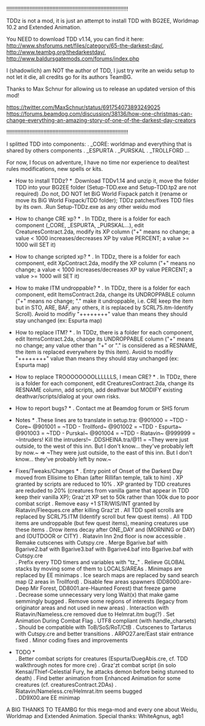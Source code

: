 
!!!!!!!!!!!!!!!!!!!!!!!!!!!!!!!!!!!!!!!!!!!!!!!!!!!!!!!!!!!!!!!!!!!!!!!!!!!!!!!

TDDz is not a mod, it is just an attempt to install TDD with BG2EE, Worldmap 10.2 and Extended Animation.

You NEED to download TDD v1.14, you can find it here: http://www.shsforums.net/files/category/65-the-darkest-day/, http://www.teambg.org/thedarkestday/, http://www.baldursgatemods.com/forums/index.php

I (shadowlich) am NOT the author of TDD, I just try write an weidu setup to not let it die, all credits go for its authors TeamBG.

Thanks to Max Schnur for allowing us to release an updated version of this mod!

https://twitter.com/MaxSchnur/status/691754073893249025
https://forums.beamdog.com/discussion/38136/how-one-christmas-can-change-everything-an-amazing-story-of-one-of-the-darkest-day-creators

!!!!!!!!!!!!!!!!!!!!!!!!!!!!!!!!!!!!!!!!!!!!!!!!!!!!!!!!!!!!!!!!!!!!!!!!!!!!!!!


I splitted TDD into components:
    . _CORE: worldmap and everything that is shared by others components
    . _ESPURTA
    . _PURSKAL
    . _TROLLFORD
    ...

For now, I focus on adventure, I have no time nor experience to deal/test rules modifications, new spells or kits.

* How to install TDDz? *
    .Download TDDv1.14 and unzip it, move the folder TDD into your BG2EE folder (Setup-TDD.exe and Setup-TDD.tp2 are not required)
    .Do not, DO NOT let BiG World Fixpack patch it (rename or move its BiG World Fixpack/TDD folder); TDDz patches/fixes TDD files by its own.
    .Run Setup-TDDz.exe as any other weidu mod
    
* How to change CRE xp? *
	. In TDDz, there is a folder for each component (_CORE, _ESPURTA, _PURSKAL...), edit CreaturesContract.2da, modify its XP column ("+" means no change; a value < 1000 increases/decreases XP by value PERCENT; a value >= 1000 will SET it)
	
* How to change scripted xp? *
	. In TDDz, there is a folder for each component, edit XpContract.2da, modify the XP column ("+" means no change; a value < 1000 increases/decreases XP by value PERCENT; a value >= 1000 will SET it)

* How to make ITM undroppable? *
	. In TDDz, there is a folder for each component, edit ItemsContract.2da, change its UNDROPPABLE column ("+" means no change; "." make it undroppable, i.e. CRE keep the item but in STO, ARE, BAF, any others, it is replaced by SCRL75.itm-Identify Scroll). Avoid to modifiy "++++++++" value than means they should stay unchanged (ex: Espurta map)

* How to replace ITM? *
	. In TDDz, there is a folder for each component, edit ItemsContract.2da, change its UNDROPPABLE column ("+" means no change; any value other than "+" or "." is considered as a RESNAME, the item is replaced everywhere by this item). Avoid to modifiy "++++++++" value than means they should stay unchanged (ex: Espurta map)
	
* How to replace TROOOOOOOOLLLLLLS, I mean CRE? *
	. In TDDz, there is a folder for each component, edit CreaturesContract.2da, change its RESNAME column, add scripts, add deathvar but MODIFY existing deathvar/scripts/dialog at your own risks.
	
* How to report bugs? *	
	. Contact me at Beamdog forum or SHS forum	    

* Notes *
    .These lines are to translate in setup.tra:
        @901000 = ~TDD - Core~
        @901001 = ~TDD - Trollford~
        @901002 = ~TDD - Espurta~ 
        @901003 = ~TDD - Purskal~ 
        @901004 = ~TDD - Riatavin~ 
        @999999 = ~Intruders! Kill the intruders!~
	.DDSHEINA.tra/@11 = ~They were just outside, to the west of this inn. But I don't know... they've probably left by now.~ => ~They were just outside, to the east of this inn. But I don't know... they've probably left by now.~

* Fixes/Tweaks/Changes *
	. Entry point of Onset of the Darkest Day moved from Ellisime to Elhan (after Rillifan temple, talk to him)
	. XP granted by scripts are reduced to 10%
	. XP granted by TDD creatures are reduded to 20% (creatures from vanilla game that appear in TDD keep their vanilla XP); Graz'zt XP set to 50k rather than 100k due to poor combat script
	. Remove easy +1 STR/WIS/INT granted by Riatavin/Fleeques.cre after killing Graz'zt
	. All TDD spell scrolls are replaced by SCRL75.ITM (Identify scroll but few quest items)
	. All TDD items are undroppable (but few quest items), meaning creatures use these items
	. Drow items decay after ONE_DAY and (MORNING or DAY) and (OUTDOOR or CITY)
	. Riatavin Inn 2nd floor is now accessible
	. Remake cutscenes with Cutspy.cre
	. Merge Bgarive.baf with Bgarive2.baf with Bgarive3.baf with Bgarive4.baf into Bgarive.baf with Cutspy.cre	
	. Prefix every TDD timers and variables with "tz_"
	. Relieve GLOBAL stacks by moving some of them to LOCALS/AREAs
	. Minimaps are replaced by EE minimaps
	. Ice search maps are replaced by sand search map (2 areas in Trollford)
	. Disable few areas spawners (DD8000.are-Deep Mir Forest, DD8001.are-Haunted Forest) that freeze game	
	. Decrease some unnecessary very long Wait(x) that make game semmingly bugged
	. Remove some regions of interests (legacy from originator areas and not used in new areas)
	. Interaction with Riatavin/Nameless.cre removed due to Helmrat.itm bug(?)
	. Set Animation During Combat Flag
	. UTF8 compliant (with handle_charsets)
	. Should be compatible with ToB/SoS/RoT/CtB	
	. Cutscenes to Tartarus with Cutspy.cre and better transitions
	. ARPO27.are/East stair entrance fixed
	. Minor coding fixes and improvements
	

* TODO *	
	. Better combat scripts for creatures (Espurta/DuegAbis.cre, cf. TDD walkthrough notes for more cre)
	. Graz'zt combat script (in solo Kensai/Thief-Celestial Fury, he attacks demon before being stunned to death)
	. Find better animation from Enhanced Animation for some creatures (cf. creaturesContract.2DAs)
	. Riatavin/Nameless.cre/Helmrat.itm seems bugged	
	. DD9X00.are EE minimap	
	
	
A BIG THANKS TO TEAMBG for this mega-mod and every one about Weidu, Worldmap and Extended Animation.
Special thanks: WhiteAgnus, agb1

